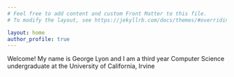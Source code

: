 ```yaml
---
# Feel free to add content and custom Front Matter to this file.
# To modify the layout, see https://jekyllrb.com/docs/themes/#overriding-theme-defaults

layout: home
author_profile: true
---
```


Welcome! My name is George Lyon and I am a third year Computer Science undergraduate at the University of California, Irvine
